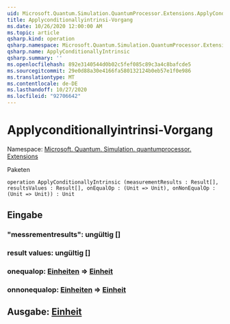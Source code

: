 ```yaml
---
uid: Microsoft.Quantum.Simulation.QuantumProcessor.Extensions.ApplyConditionallyIntrinsic
title: Applyconditionallyintrinsi-Vorgang
ms.date: 10/26/2020 12:00:00 AM
ms.topic: article
qsharp.kind: operation
qsharp.namespace: Microsoft.Quantum.Simulation.QuantumProcessor.Extensions
qsharp.name: ApplyConditionallyIntrinsic
qsharp.summary: ''
ms.openlocfilehash: 892e3140544d0b02c5fef085c89c3a4c8bafcde5
ms.sourcegitcommit: 29e0d88a30e4166fa580132124b0eb57e1f0e986
ms.translationtype: MT
ms.contentlocale: de-DE
ms.lasthandoff: 10/27/2020
ms.locfileid: "92706642"
---
```

# <a name="applyconditionallyintrinsic-operation"></a>Applyconditionallyintrinsi-Vorgang

Namespace: [Microsoft. Quantum. Simulation. quantumprocessor. Extensions](xref:Microsoft.Quantum.Simulation.QuantumProcessor.Extensions)

Paketen [](https://nuget.org/packages/)




```qsharp
operation ApplyConditionallyIntrinsic (measurementResults : Result[], resultsValues : Result[], onEqualOp : (Unit => Unit), onNonEqualOp : (Unit => Unit)) : Unit
```


## <a name="input"></a>Eingabe

### <a name="measurementresults--__invalidresult__"></a>"messrementresults": __ungültig <Result>__ []




### <a name="resultsvalues--__invalidresult__"></a>result values: __ungültig <Result>__ []




### <a name="onequalop--unit--unit"></a>onequalop: [Einheiten](xref:microsoft.quantum.lang-ref.unit) => [Einheit](xref:microsoft.quantum.lang-ref.unit) 




### <a name="onnonequalop--unit--unit"></a>onnonequalop: [Einheiten](xref:microsoft.quantum.lang-ref.unit) => [Einheit](xref:microsoft.quantum.lang-ref.unit) 





## <a name="output--unit"></a>Ausgabe: [Einheit](xref:microsoft.quantum.lang-ref.unit)

